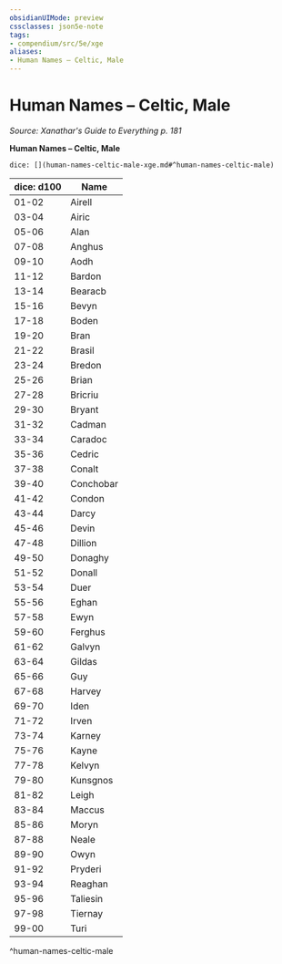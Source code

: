 ```yaml
---
obsidianUIMode: preview
cssclasses: json5e-note
tags:
- compendium/src/5e/xge
aliases:
- Human Names – Celtic, Male
---
```

# Human Names – Celtic, Male
*Source: Xanathar's Guide to Everything p. 181* 

**Human Names – Celtic, Male**

`dice: [](human-names-celtic-male-xge.md#^human-names-celtic-male)`

| dice: d100 | Name |
|------------|------|
| 01-02 | Airell |
| 03-04 | Airic |
| 05-06 | Alan |
| 07-08 | Anghus |
| 09-10 | Aodh |
| 11-12 | Bardon |
| 13-14 | Bearacb |
| 15-16 | Bevyn |
| 17-18 | Boden |
| 19-20 | Bran |
| 21-22 | Brasil |
| 23-24 | Bredon |
| 25-26 | Brian |
| 27-28 | Bricriu |
| 29-30 | Bryant |
| 31-32 | Cadman |
| 33-34 | Caradoc |
| 35-36 | Cedric |
| 37-38 | Conalt |
| 39-40 | Conchobar |
| 41-42 | Condon |
| 43-44 | Darcy |
| 45-46 | Devin |
| 47-48 | Dillion |
| 49-50 | Donaghy |
| 51-52 | Donall |
| 53-54 | Duer |
| 55-56 | Eghan |
| 57-58 | Ewyn |
| 59-60 | Ferghus |
| 61-62 | Galvyn |
| 63-64 | Gildas |
| 65-66 | Guy |
| 67-68 | Harvey |
| 69-70 | Iden |
| 71-72 | Irven |
| 73-74 | Karney |
| 75-76 | Kayne |
| 77-78 | Kelvyn |
| 79-80 | Kunsgnos |
| 81-82 | Leigh |
| 83-84 | Maccus |
| 85-86 | Moryn |
| 87-88 | Neale |
| 89-90 | Owyn |
| 91-92 | Pryderi |
| 93-94 | Reaghan |
| 95-96 | Taliesin |
| 97-98 | Tiernay |
| 99-00 | Turi |
^human-names-celtic-male